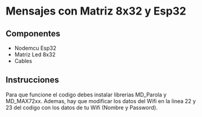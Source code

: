 # Mensajes con Matriz 8x32 y Esp32

## Componentes
- Nodemcu Esp32
- Matriz Led 8x32
- Cables

## Instrucciones

Para que funcione el codigo debes instalar librerias MD_Parola y MD_MAX72xx. Ademas, hay que modificar los datos del Wifi en la linea 22 y 23 del codigo con los datos de tu Wifi (Nombre y Password).
